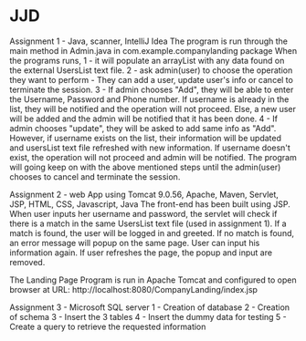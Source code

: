 # JJD

Assignment 1  - Java, scanner, IntelliJ Idea
The program is run through the main method in Admin.java in com.example.companylanding package
When the programs runs, 
1 - it will populate an arrayList with any data found on the external UsersList text file.
2 - ask admin(user) to choose the operation they want to perform - They can add a user, update user's info
or cancel to terminate the session.
3 - If admin chooses "Add", they will be able to enter the Username, Password and Phone number. 
If username is already in the list, they will be notified and the operation will not proceed.
Else, a new user will be added and the admin will be notified that it has been done.
4 - If admin chooses "update", they will be asked to add same info as "Add". However, if username exists 
on the list, their information will be updated and usersList text file refreshed with new information. If username doesn't exist, the operation will not proceed and admin will be notified.
The program will going keep on with the above mentioned steps until the admin(user) chooses to cancel and terminate the session.
 

Assignment 2  - web App using Tomcat 9.0.56, Apache, Maven, Servlet, JSP, HTML, CSS, Javascript, Java
The front-end has been built using JSP. 
When user inputs her username and password, the servlet will check if there is a match in the same UsersList text file (used in assignment 1). If a match is found, the user will be logged in and greeted. If no match is found, an error message will popup on the same page. User can input his information again.
If user refreshes the page, the popup and input are removed.

The Landing Page Program is run in Apache Tomcat and configured to open browser at URL: http://localhost:8080/CompanyLanding/index.jsp


Assignment 3 - Microsoft SQL server
1 - Creation of database
2 - Creation of schema
3 - Insert the 3 tables
4 - Insert the dummy data for testing
5 - Create a query to retrieve the requested information
